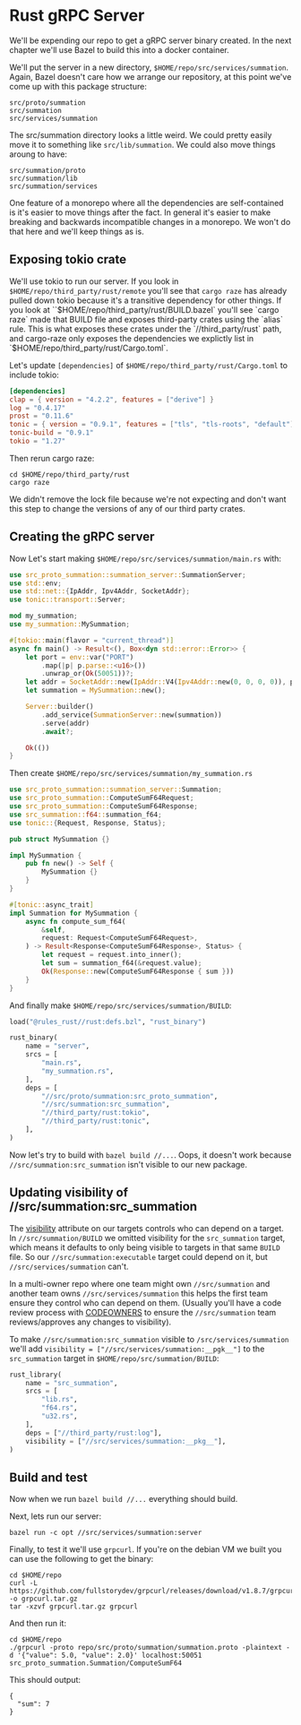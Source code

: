 # Rust gRPC Server

We'll be expending our repo to get a gRPC server binary created. In the next chapter we'll use Bazel to build this into a docker container.

We'll put the server in a new directory, `$HOME/repo/src/services/summation`. Again, Bazel doesn't care how we
arrange our repository, at this point we've come up with this package structure:
```
src/proto/summation
src/summation
src/services/summation
```

The src/summation directory looks a little weird. We could pretty easily move it to something like `src/lib/summation`.
We could also move things aroung to have:
```
src/summation/proto
src/summation/lib
src/summation/services
```

One feature of a monorepo where all the dependencies are self-contained is it's easier to move things after the fact. In
general it's easier to make breaking and backwards incompatible changes in a monorepo. We won't do that here and we'll
keep things as is.

## Exposing tokio crate
We'll use tokio to run our server. If you look in `$HOME/repo/third_party/rust/remote` you'll see that `cargo raze`
has already pulled down tokio because it's a transitive dependency for other things. If you look at ``$HOME/repo/third_party/rust/BUILD.bazel` you'll see `cargo raze` made that BUILD file and exposes third-party crates using the `alias` rule. This is what exposes these crates under the `//third_party/rust` path, and cargo-raze only exposes the dependencies we explictly list in `$HOME/repo/third_party/rust/Cargo.toml`.

Let's update `[dependencies]` of `$HOME/repo/third_party/rust/Cargo.toml` to include tokio:
```toml
[dependencies]
clap = { version = "4.2.2", features = ["derive"] }
log = "0.4.17"
prost = "0.11.6"
tonic = { version = "0.9.1", features = ["tls", "tls-roots", "default"] }
tonic-build = "0.9.1"
tokio = "1.27"
```

Then rerun cargo raze:
```shell
cd $HOME/repo/third_party/rust
cargo raze
```

We didn't remove the lock file because we're not expecting and don't want this step to change the versions of
any of our third party crates.

## Creating the gRPC server
Now Let's start making `$HOME/repo/src/services/summation/main.rs` with:
```rust
use src_proto_summation::summation_server::SummationServer;
use std::env;
use std::net::{IpAddr, Ipv4Addr, SocketAddr};
use tonic::transport::Server;

mod my_summation;
use my_summation::MySummation;

#[tokio::main(flavor = "current_thread")]
async fn main() -> Result<(), Box<dyn std::error::Error>> {
    let port = env::var("PORT")
        .map(|p| p.parse::<u16>())
        .unwrap_or(Ok(50051))?;
    let addr = SocketAddr::new(IpAddr::V4(Ipv4Addr::new(0, 0, 0, 0)), port);
    let summation = MySummation::new();

    Server::builder()
        .add_service(SummationServer::new(summation))
        .serve(addr)
        .await?;

    Ok(())
}

```

Then create `$HOME/repo/src/services/summation/my_summation.rs`
```rust
use src_proto_summation::summation_server::Summation;
use src_proto_summation::ComputeSumF64Request;
use src_proto_summation::ComputeSumF64Response;
use src_summation::f64::summation_f64;
use tonic::{Request, Response, Status};

pub struct MySummation {}

impl MySummation {
    pub fn new() -> Self {
        MySummation {}
    }
}

#[tonic::async_trait]
impl Summation for MySummation {
    async fn compute_sum_f64(
        &self,
        request: Request<ComputeSumF64Request>,
    ) -> Result<Response<ComputeSumF64Response>, Status> {
        let request = request.into_inner();
        let sum = summation_f64(&request.value);
        Ok(Response::new(ComputeSumF64Response { sum }))
    }
}
```

And finally make `$HOME/repo/src/services/summation/BUILD`:
```python
load("@rules_rust//rust:defs.bzl", "rust_binary")

rust_binary(
    name = "server",
    srcs = [
        "main.rs",
        "my_summation.rs",
    ],
    deps = [
        "//src/proto/summation:src_proto_summation",
        "//src/summation:src_summation",
        "//third_party/rust:tokio",
        "//third_party/rust:tonic",
    ],
)
```

Now let's try to build with `bazel build //...`. Oops, it doesn't work because `//src/summation:src_summation` isn't visible to our new package.

## Updating visibility of //src/summation:src_summation
The [visibility](https://bazel.build/concepts/visibility#target-visibility) attribute on our targets controls
who can depend on a target. In `//src/summation/BUILD` we omitted visibility for the `src_summation` target, which
means it defaults to only being visible to targets in that same `BUILD` file. So our `//src/summation:executable` target
could depend on it, but `//src/services/summation` can't.

In a multi-owner repo where one team might own `//src/summation` and another team owns `//src/services/summation` this
helps the first team ensure they control who can depend on them. (Usually you'll have a code review process with [CODEOWNERS](https://docs.github.com/en/repositories/managing-your-repositorys-settings-and-features/customizing-your-repository/about-code-owners) to ensure the `//src/summation` team reviews/approves any changes to visibility).

To make `//src/summation:src_summation` visible to `/src/services/summation` we'll add
`visibility = ["//src/services/summation:__pgk__"]` to the `src_summation` target in `$HOME/repo/src/summation/BUILD`:
```python
rust_library(
    name = "src_summation",
    srcs = [
        "lib.rs",
        "f64.rs",
        "u32.rs",
    ],
    deps = ["//third_party/rust:log"],
    visibility = ["//src/services/summation:__pkg__"],
)
```

## Build and test

Now when we run `bazel build //...` everything should build.

Next, lets run our server:
```shell
bazel run -c opt //src/services/summation:server
```

Finally, to test it we'll use `grpcurl`. If you're on the debian VM we built you can use the following to get the binary:
```shell
cd $HOME/repo
curl -L https://github.com/fullstorydev/grpcurl/releases/download/v1.8.7/grpcurl_1.8.7_linux_x86_64.tar.gz -o grpcurl.tar.gz
tar -xzvf grpcurl.tar.gz grpcurl
```

And then run it:
```shell
cd $HOME/repo
./grpcurl -proto repo/src/proto/summation/summation.proto -plaintext -d '{"value": 5.0, "value": 2.0}' localhost:50051 src_proto_summation.Summation/ComputeSumF64
```

This should output:
```
{
  "sum": 7
}
```